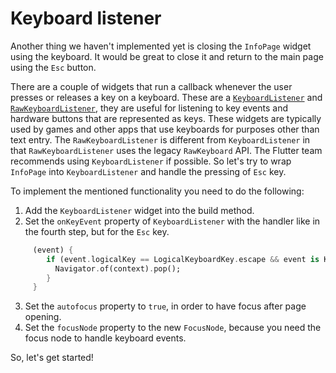 # Keyboard listener

Another thing we haven't implemented yet is closing the `InfoPage` widget using the keyboard. It would be great to close it and return to the main page using the `Esc` button.

There are a couple of widgets that run a callback whenever the user presses or releases a key on a keyboard. These are a [`KeyboardListener`](https://api.flutter.dev/flutter/widgets/KeyboardListener-class.html) and [`RawKeyboardListener`](https://api.flutter.dev/flutter/widgets/RawKeyboardListener-class.html), they are useful for listening to key events and hardware buttons that are represented as keys. These widgets are typically used by games and other apps that use keyboards for purposes other than text entry. The `RawKeyboardListener` is different from `KeyboardListener` in that `RawKeyboardListener` uses the legacy `RawKeyboard` API. The Flutter team recommends using `KeyboardListener` if possible. So let's try to wrap `InfoPage` into `KeyboardListener` and handle the pressing of `Esc` key.

To implement the mentioned functionality you need to do the following:

1. Add the `KeyboardListener` widget into the build method.
2. Set the `onKeyEvent` property of `KeyboardListener` with the handler like in the fourth step, but for the `Esc` key.
```dart
     (event) {
        if (event.logicalKey == LogicalKeyboardKey.escape && event is KeyDownEvent) {
          Navigator.of(context).pop();
        }
     }
```
3. Set the `autofocus` property to `true`, in order to have focus after page opening.
4. Set the `focusNode` property to the new `FocusNode`, because you need the focus node to handle keyboard events.

So, let's get started!

